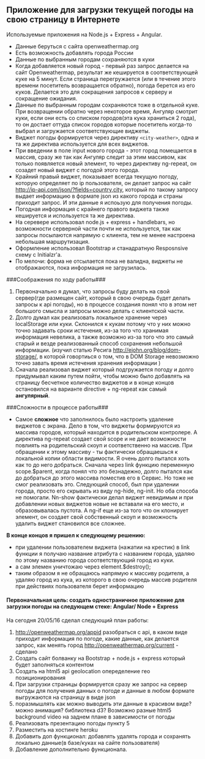 ## Приложение для загрузки текущей погоды на свою страницу в Интернете ##

Используемые приложения на Node.js + Express + Angular.
+ Данные беруться с сайта openweathermap.org
+ Есть возможность добавлять города России
+ Данные по выбранным городам сохраняются в куки
+ Когда добавляется новый город - первый раз запрос делается на сайт Openweathermap, результат же кешируется в соответствующей куке на 5 минут. Если страница перегружается (или в течение этого времени посетитель возвращается обратно), погода берется из его куков. Делается это для сокращения запросов к серверу и сокращение ожидания.
+ Данные по выбранным городам сохраняются тоже в отдельной куке. При возвращении обратно через некоторое время, Ангуляр смотрит куки, если они есть со списком городов(эта кука храниться 2 года), то он достает оттуда список городов которые посетитель когда-то выбрал и загружается соответствующие виджеты.
+ Виджет погоды формируется через директиву `<city-weather>`, одна и та же директива используется для всех виджетов.
+ При введении в поле input нового города - этот город помещается в массив, сразу же так как Ангуляр следит за этим массивом, как только появляется новый элемент, то через директиву ng-repeat, он созадет новый виджет с погодой этого города.
+ Крайний правый виджет, показывает всегда текущую погоду, которую определяет по ip пользователя, он делает запрос на сайт http://ip-api.com/json/?fields=country,city, который по такому запросу выдает информацию в формате json из какого города и страны приходит запрос. И эти данные я испоьзую для получения погоды.
+ Погодная информация с крайнего правого виджета также кешируется и используется та же директива.
+ На серевере использовал node.js + express + handlebars, но возможности серверной части почти не используется, так как запросы посылаются напрямую с клиента, тем не менее настроена небольшая маршрутизация.
+ Оформление использовал Bootstrap и станадратную Resposnsive схему с Initialzr'a. 
+ По мелочи: форма не отсылается пока не валидна, виджеты не отображаются, пока информация не загрузилась.





###Соображения по ходу работы###
1. Первоначально я думал, что запросы буду делать на свой сервер(где размещен сайт, который в свою очередь будет делать запросы к api погоды), но в процессе создания понял что в этом нет большого смысла и запросы можно делать с клиентской части.
2. Долго думал как реализовать локальное хранение через localStorage или куки. Склонился к кукам потому что у них можно точно задавать сроки истечения, из-за того что хранимая информация невелика, а также возможно из-за того что это самый старый и везде реализованный способ сохранения небольшой информации. (изучил статью Ресига http://ejohn.org/blog/dom-storage/, в которой говортиься о том, что в DOM Storage невозможно точно завать время истечения хранения информации )
3. Сначала реализовал виджет который подгружается погоду и долго придумывал каким путем пойти, чтобы можно было добавлять на страницу бесчетное количество виджетов и в конце концов остановился на варианте directive + ng-repeat как самый **ангулярный**.

###Сложности в процессе работы###

- Самое **сложное** что заполнилось было настроить удаление виджетов с экрана. Дело в том, что виджеты формируются из массива городов, который находится в родительском контролере. А директива ng-repeat создает свой scope и не дает возможности повлиять на родительский скоуп и соответственно на массив.
При обращении к этому массиву - ты фактически обращаешься к локальной копии области видимости. Я очень долго пытался хоть как то до него добраться. Сначала через link функцию переменную scope.$parent, когда понял что это безнадежно, долго пытался как до добраться до этого массива поместив его в Сервис.
Но тоже не смог реализовать это. Следующий способ, был при удалении города, просто его скрывать из виду ng-hide, ng-init. Но оба способа не помогали. Nn-show фактически делал виджет невидимым и при добавлении новых виджетов новые не вставали на его место, и образовывалась пустота.
А ng-if еще из-за того что он клонирует элемент, он создает свой собственный скоуп и возможность удалить виджет становился все сложнее.

**В конце концов я пришел к следующему решению:**
- при удалении пользователем виджета (нажатии на крестик) в link функции я получаю название атрибута с названием города, удаляю по этому названию города соответствующий город из куки.
- а сам элемен уничтожаю через element.$destroy();
- таким образом я не обращаюсь напрямую к массиву родителя, а удаляю город из кука, из которого в свою очередь массив родителя при действиях пользователя берет информацию 





#### Первоначальная цель: создать одностраничное приложение для загрузки погоды на следующем стеке: Angular/ Node + Express ####

На сегодня 20/05/16 сделал следующий план работы:

1. http://openweathermap.org/appid разобраться с api, в каком виде приходит информация по погоде, какие данные, как делается запрос, как менять город http://openweathermap.org/current - сделано
2. Создать сайт болванку на Bootstrap + node.js + express который будет заполняться контентом
3. Создать на html5 api geolocation опеределение гео позиционирования
4. При загрузки страницы формируется сразу же запрос на сервер погоды для получения данных о погоде и данные в любом формате выгружаются на страницу в виде json
5. поразмышлять как можно выводить эти данные в красивом виде? можно анимация? библиотека d3? Возможно разные html5 background video на заднем плане в зависимости от погоды
6. Реализовать презентацию погоды пункту 5
7. Разместить на хостинге heroku
8. Добавить доп функционал: добавлять удалять города и сохранять локально данные(в базе/куках на сайте пользователя)
9. Добавление дополнительно функционала.

